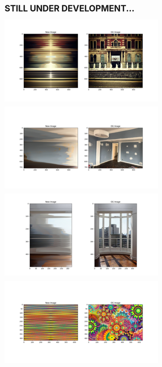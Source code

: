 # STILL UNDER DEVELOPMENT... 

![Alt text](/sample_results/0.png)



![Alt text](/sample_results/3.png)




![Alt text](/sample_results/6.png)




![Alt text](/sample_results/15.png)
